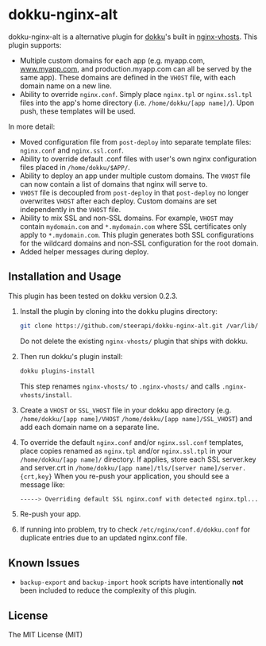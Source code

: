 dokku-nginx-alt
==============

dokku-nginx-alt is a alternative plugin for [dokku][1]'s built in
[nginx-vhosts][2]. This plugin supports:

- Multiple custom domains for each app (e.g. myapp.com, www.myapp.com, and
  production.myapp.com can all be served by the same app). These domains
  are defined in the `VHOST` file, with each domain name on a new line.
- Ability to override `nginx.conf`. Simply place `nginx.tpl` or `nginx.ssl.tpl`
  files into the app's home directory (i.e. `/home/dokku/[app name]/`). Upon
  push, these templates will be used.

In more detail:

- Moved configuration file from `post-deploy` into separate template files:
  `nginx.conf` and `nginx.ssl.conf`.
- Ability to override default .conf files with user's own nginx configuration
  files placed in `/home/dokku/$APP/`.
- Ability to deploy an app under multiple custom domains. The `VHOST` file can
  now contain a list of domains that nginx will serve to.
- `VHOST` file is decoupled from `post-deploy` in that `post-deploy` no longer
  overwrites `VHOST` after each deploy. Custom domains are set independently
  in the `VHOST` file.
- Ability to mix SSL and non-SSL domains. For example, `VHOST` may contain
  `mydomain.com` and `*.mydomain.com` where SSL certificates only apply to
  `*.mydomain.com`. This plugin generates both SSL configurations for the
  wildcard domains and non-SSL configuration for the root domain.
- Added helper messages during deploy.

[1]: https://github.com/progrium/dokku
[2]: https://github.com/progrium/dokku/tree/master/plugins/nginx-vhosts


Installation and Usage
----------------------

This plugin has been tested on dokku version 0.2.3.

1. Install the plugin by cloning into the dokku plugins directory:
    ```sh
    git clone https://github.com/steerapi/dokku-nginx-alt.git /var/lib/dokku/plugins/nginx-alt
    ```
   Do not delete the existing `nginx-vhosts/` plugin that ships with dokku.

2. Then run dokku's plugin install:
    ```sh
    dokku plugins-install
    ```
   This step renames `nginx-vhosts/` to `.nginx-vhosts/` and calls 
   `.nginx-vhosts/install`.
   
3. Create a `VHOST` or `SSL_VHOST` file in your dokku app directory
   (e.g. `/home/dokku/[app name]/VHOST` `/home/dokku/[app name]/SSL_VHOST`) and add each domain name on a separate
   line.

4. To override the default `nginx.conf` and/or `nginx.ssl.conf` templates, place
   copies renamed as `nginx.tpl` and/or `nginx.ssl.tpl` in your
   `/home/dokku/[app name]/` directory. If applies, store each SSL server.key and server.crt in `/home/dokku/[app name]/tls/[server name]/server.{crt,key}` When you re-push your application, you should see
   a message like:

   ```sh
   -----> Overriding default SSL nginx.conf with detected nginx.tpl...
   ```

5. Re-push your app.
6. If running into problem, try to check `/etc/nginx/conf.d/dokku.conf` for duplicate entries due to an updated nginx.conf file.

Known Issues
------------

- `backup-export` and `backup-import` hook scripts have intentionally **not** been
  included to reduce the complexity of this plugin.


License
-------

The MIT License (MIT)
